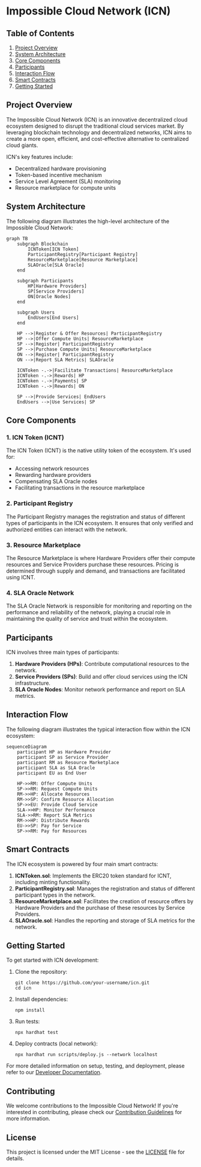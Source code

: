 # Impossible Cloud Network (ICN)

## Table of Contents
1. [Project Overview](#project-overview)
2. [System Architecture](#system-architecture)
3. [Core Components](#core-components)
4. [Participants](#participants)
5. [Interaction Flow](#interaction-flow)
6. [Smart Contracts](#smart-contracts)
7. [Getting Started](#getting-started)

## Project Overview

The Impossible Cloud Network (ICN) is an innovative decentralized cloud ecosystem designed to disrupt the traditional cloud services market. By leveraging blockchain technology and decentralized networks, ICN aims to create a more open, efficient, and cost-effective alternative to centralized cloud giants.

ICN's key features include:
- Decentralized hardware provisioning
- Token-based incentive mechanism
- Service Level Agreement (SLA) monitoring
- Resource marketplace for compute units

## System Architecture

The following diagram illustrates the high-level architecture of the Impossible Cloud Network:

```mermaid
graph TB
    subgraph Blockchain
        ICNToken[ICN Token]
        ParticipantRegistry[Participant Registry]
        ResourceMarketplace[Resource Marketplace]
        SLAOracle[SLA Oracle]
    end
    
    subgraph Participants
        HP[Hardware Providers]
        SP[Service Providers]
        ON[Oracle Nodes]
    end
    
    subgraph Users
        EndUsers[End Users]
    end
    
    HP -->|Register & Offer Resources| ParticipantRegistry
    HP -->|Offer Compute Units| ResourceMarketplace
    SP -->|Register| ParticipantRegistry
    SP -->|Purchase Compute Units| ResourceMarketplace
    ON -->|Register| ParticipantRegistry
    ON -->|Report SLA Metrics| SLAOracle
    
    ICNToken -.->|Facilitate Transactions| ResourceMarketplace
    ICNToken -.->|Rewards| HP
    ICNToken -.->|Payments| SP
    ICNToken -.->|Rewards| ON
    
    SP -->|Provide Services| EndUsers
    EndUsers -->|Use Services| SP
```

## Core Components

### 1. ICN Token (ICNT)

The ICN Token (ICNT) is the native utility token of the ecosystem. It's used for:
- Accessing network resources
- Rewarding hardware providers
- Compensating SLA Oracle nodes
- Facilitating transactions in the resource marketplace

### 2. Participant Registry

The Participant Registry manages the registration and status of different types of participants in the ICN ecosystem. It ensures that only verified and authorized entities can interact with the network.

### 3. Resource Marketplace

The Resource Marketplace is where Hardware Providers offer their compute resources and Service Providers purchase these resources. Pricing is determined through supply and demand, and transactions are facilitated using ICNT.

### 4. SLA Oracle Network

The SLA Oracle Network is responsible for monitoring and reporting on the performance and reliability of the network, playing a crucial role in maintaining the quality of service and trust within the ecosystem.

## Participants

ICN involves three main types of participants:

1. **Hardware Providers (HPs)**: Contribute computational resources to the network.
2. **Service Providers (SPs)**: Build and offer cloud services using the ICN infrastructure.
3. **SLA Oracle Nodes**: Monitor network performance and report on SLA metrics.

## Interaction Flow

The following diagram illustrates the typical interaction flow within the ICN ecosystem:

```mermaid
sequenceDiagram
    participant HP as Hardware Provider
    participant SP as Service Provider
    participant RM as Resource Marketplace
    participant SLA as SLA Oracle
    participant EU as End User

    HP->>RM: Offer Compute Units
    SP->>RM: Request Compute Units
    RM->>HP: Allocate Resources
    RM->>SP: Confirm Resource Allocation
    SP->>EU: Provide Cloud Service
    SLA->>HP: Monitor Performance
    SLA->>RM: Report SLA Metrics
    RM->>HP: Distribute Rewards
    EU->>SP: Pay for Service
    SP->>RM: Pay for Resources
```

## Smart Contracts

The ICN ecosystem is powered by four main smart contracts:

1. **ICNToken.sol**: Implements the ERC20 token standard for ICNT, including minting functionality.
2. **ParticipantRegistry.sol**: Manages the registration and status of different participant types in the network.
3. **ResourceMarketplace.sol**: Facilitates the creation of resource offers by Hardware Providers and the purchase of these resources by Service Providers.
4. **SLAOracle.sol**: Handles the reporting and storage of SLA metrics for the network.

## Getting Started

To get started with ICN development:

1. Clone the repository:
   ```
   git clone https://github.com/your-username/icn.git
   cd icn
   ```

2. Install dependencies:
   ```
   npm install
   ```

3. Run tests:
   ```
   npx hardhat test
   ```

4. Deploy contracts (local network):
   ```
   npx hardhat run scripts/deploy.js --network localhost
   ```

For more detailed information on setup, testing, and deployment, please refer to our [Developer Documentation](link-to-dev-docs).

## Contributing

We welcome contributions to the Impossible Cloud Network! If you're interested in contributing, please check our [Contribution Guidelines](link-to-contribution-guidelines) for more information.

## License

This project is licensed under the MIT License - see the [LICENSE](LICENSE) file for details.